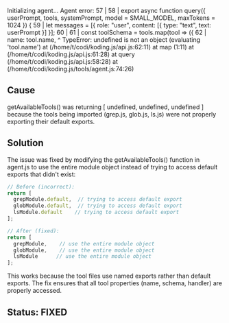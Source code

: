 Initializing agent...
Agent error: 57 |
58 | export async function query({ userPrompt, tools, systemPrompt, model = SMALL_MODEL, maxTokens = 1024 }) {
59 |   let messages = [{ role: "user", content: [{ type: "text", text: userPrompt }] }];
60 |
61 |   const toolSchema = tools.map(tool => ({
62 |     name: tool.name,
               ^
TypeError: undefined is not an object (evaluating 'tool.name')
      at <anonymous> (/home/t/codi/koding.js/api.js:62:11)
      at map (1:11)
      at <anonymous> (/home/t/codi/koding.js/api.js:61:28)
      at query (/home/t/codi/koding.js/api.js:58:28)
      at <anonymous> (/home/t/codi/koding.js/tools/agent.js:74:26)


## Cause
getAvailableTools() was returning [ undefined, undefined, undefined ] because the tools being imported (grep.js, glob.js, ls.js) were not properly exporting their default exports.

## Solution
The issue was fixed by modifying the getAvailableTools() function in agent.js to use the entire module object instead of trying to access default exports that didn't exist:

```javascript
// Before (incorrect):
return [
  grepModule.default,  // trying to access default export
  globModule.default,  // trying to access default export 
  lsModule.default    // trying to access default export
];

// After (fixed):
return [
  grepModule,    // use the entire module object
  globModule,    // use the entire module object
  lsModule      // use the entire module object
];
```

This works because the tool files use named exports rather than default exports. The fix ensures that all tool properties (name, schema, handler) are properly accessed.

## Status: FIXED
